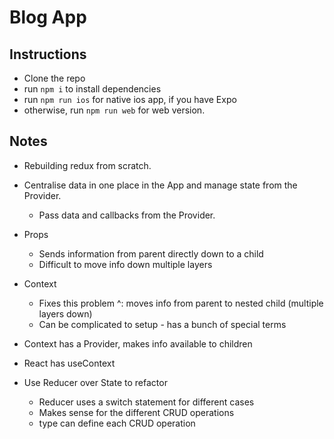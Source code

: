 # Blog App

## Instructions
- Clone the repo
- run `npm i` to install dependencies
- run `npm run ios` for native ios app, if you have Expo
- otherwise, run `npm run web` for web version.

## Notes

- Rebuilding redux from scratch.
- Centralise data in one place in the App and manage state from the Provider.
  - Pass data and callbacks from the Provider.

- Props
  - Sends information from parent directly down to a child
  - Difficult to move info down multiple layers

- Context
  - Fixes this problem ^: moves info from parent to nested child (multiple layers down)
  - Can be complicated to setup - has a bunch of special terms
- Context has a Provider, makes info available to children
- React has useContext

- Use Reducer over State to refactor
  - Reducer uses a switch statement for different cases
  - Makes sense for the different CRUD operations
  - type can define each CRUD operation